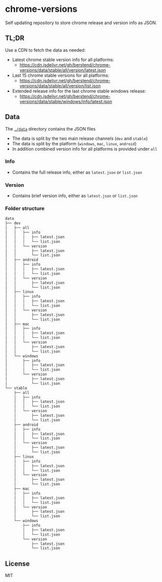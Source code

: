 # chrome-versions

Self updating repository to store chrome release and version info as JSON.

## TL;DR

Use a CDN to fetch the data as needed:

- Latest chrome stable version info for all platforms:
  - https://cdn.jsdelivr.net/gh/berstend/chrome-versions/data/stable/all/version/latest.json
- Last 15 chrome stable versions for all platforms:
  - https://cdn.jsdelivr.net/gh/berstend/chrome-versions/data/stable/all/version/list.json
- Extended release info for the last chrome stable windows release:
  - https://cdn.jsdelivr.net/gh/berstend/chrome-versions/data/stable/windows/info/latest.json

## Data

The [`./data`](./data/) directory contains the JSON files

- The data is split by the two main release channels (`dev` and `stable`)
- The data is split by the platform (`windows`, `mac`, `linux`, `android`)
- In addition combined version info for all platforms is provided under `all`

### Info

- Contains the full release info, either as `latest.json` or `list.json`

### Version

- Contains brief version info, either as `latest.json` or `list.json`

### Folder structure

```bash
data
├── dev
│   ├── all
│   │   ├── info
│   │   │   ├── latest.json
│   │   │   └── list.json
│   │   └── version
│   │       ├── latest.json
│   │       └── list.json
│   ├── android
│   │   ├── info
│   │   │   ├── latest.json
│   │   │   └── list.json
│   │   └── version
│   │       ├── latest.json
│   │       └── list.json
│   ├── linux
│   │   ├── info
│   │   │   ├── latest.json
│   │   │   └── list.json
│   │   └── version
│   │       ├── latest.json
│   │       └── list.json
│   ├── mac
│   │   ├── info
│   │   │   ├── latest.json
│   │   │   └── list.json
│   │   └── version
│   │       ├── latest.json
│   │       └── list.json
│   └── windows
│       ├── info
│       │   ├── latest.json
│       │   └── list.json
│       └── version
│           ├── latest.json
│           └── list.json
└── stable
    ├── all
    │   ├── info
    │   │   ├── latest.json
    │   │   └── list.json
    │   └── version
    │       ├── latest.json
    │       └── list.json
    ├── android
    │   ├── info
    │   │   ├── latest.json
    │   │   └── list.json
    │   └── version
    │       ├── latest.json
    │       └── list.json
    ├── linux
    │   ├── info
    │   │   ├── latest.json
    │   │   └── list.json
    │   └── version
    │       ├── latest.json
    │       └── list.json
    ├── mac
    │   ├── info
    │   │   ├── latest.json
    │   │   └── list.json
    │   └── version
    │       ├── latest.json
    │       └── list.json
    └── windows
        ├── info
        │   ├── latest.json
        │   └── list.json
        └── version
            ├── latest.json
            └── list.json
```

## License

MIT

